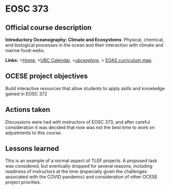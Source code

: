 # EOSC 373

## Official course description

**Introductory Oceanography: Climate and Ecosystems**: Physical, chemical, and biological processes in the ocean and their interaction with climate and marine food-webs.

**Links:**
\>[Home](https://www.eoas.ubc.ca/academics/courses/eosc373),
\>[UBC Calendar](https://courses.students.ubc.ca/cs/courseschedule?pname=subjarea&tname=subj-course&dept=EOSC&course=373),
\>[ubcexplore](https://ubcexplorer.io/course/EOSC/373),
\> [EOAS curriculum map](https://www.eoas.ubc.ca/~quest/eoas-only.html).

## OCESE project objectives

Build interactive resources that allow students to apply skills and knowledge gained in EOSC 372

## Actions taken

Discussions were had with instructors of EOSC 373, and after careful consideration it was decided that now was not the best time to work on adjustments to this course.

## Lessons learned

This is an example of a normal aspect of TLEF projects. A proposed task was considered, but eventually dropped for several reasons, including readiness of instructors at the time (especially given the challenges associated with the COVID pandemic) and consideration of other OCESE project priorities.